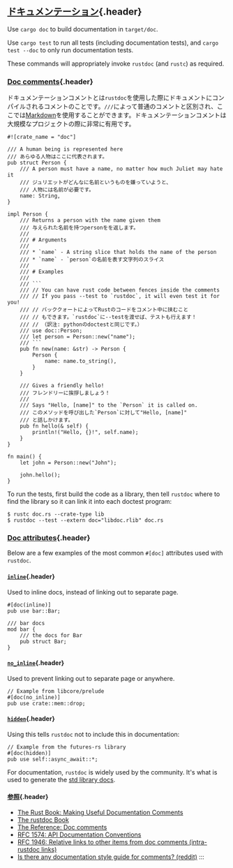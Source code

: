 ## [ドキュメンテーション](#ドキュメンテーション){.header}

Use `cargo doc` to build documentation in `target/doc`.

Use `cargo test` to run all tests (including documentation tests), and
`cargo test --doc` to only run documentation tests.

These commands will appropriately invoke `rustdoc` (and `rustc`) as
required.

### [Doc comments](#doc-comments){.header}

ドキュメンテーションコメントとは`rustdoc`を使用した際にドキュメントにコンパイルされるコメントのことです。`///`によって普通のコメントと区別され、ここでは[Markdown](https://en.wikipedia.org/wiki/Markdown)を使用することができます。ドキュメンテーションコメントは大規模なプロジェクトの際に非常に有用です。

``` {.rust .editable .ignore}
#![crate_name = "doc"]

/// A human being is represented here
/// あらゆる人物はここに代表されます。
pub struct Person {
    /// A person must have a name, no matter how much Juliet may hate it
    /// ジュリエットがどんなに名前というものを嫌っていようと、
    /// 人物には名前が必要です。
    name: String,
}

impl Person {
    /// Returns a person with the name given them
    /// 与えられた名前を持つpersonをを返します。
    ///
    /// # Arguments
    ///
    /// * `name` - A string slice that holds the name of the person
    /// * `name` - `person`の名前を表す文字列のスライス
    ///
    /// # Examples
    ///
    /// ```
    /// // You can have rust code between fences inside the comments
    /// // If you pass --test to `rustdoc`, it will even test it for you!
    /// // バッククォートによってRustのコードをコメント中に挟むこと
    /// // もできます。`rustdoc`に--testを渡せば、テストも行えます！
    /// // （訳注: pythonのdoctestと同じです。）
    /// use doc::Person;
    /// let person = Person::new("name");
    /// ```
    pub fn new(name: &str) -> Person {
        Person {
            name: name.to_string(),
        }
    }

    /// Gives a friendly hello!
    /// フレンドリーに挨拶しましょう！
    ///
    /// Says "Hello, [name]" to the `Person` it is called on.
    /// このメソッドを呼び出した`Person`に対して"Hello, [name]"
    /// と話しかけます。
    pub fn hello(& self) {
        println!("Hello, {}!", self.name);
    }
}

fn main() {
    let john = Person::new("John");

    john.hello();
}
```

To run the tests, first build the code as a library, then tell `rustdoc`
where to find the library so it can link it into each doctest program:

``` shell
$ rustc doc.rs --crate-type lib
$ rustdoc --test --extern doc="libdoc.rlib" doc.rs
```

### [Doc attributes](#doc-attributes){.header}

Below are a few examples of the most common `#[doc]` attributes used
with `rustdoc`.

#### [`inline`](#inline){.header}

Used to inline docs, instead of linking out to separate page.

``` {.rust .ignore}
#[doc(inline)]
pub use bar::Bar;

/// bar docs
mod bar {
    /// the docs for Bar
    pub struct Bar;
}
```

#### [`no_inline`](#no_inline){.header}

Used to prevent linking out to separate page or anywhere.

``` {.rust .ignore}
// Example from libcore/prelude
#[doc(no_inline)]
pub use crate::mem::drop;
```

#### [`hidden`](#hidden){.header}

Using this tells `rustdoc` not to include this in documentation:

``` {.rust .editable .ignore}
// Example from the futures-rs library
#[doc(hidden)]
pub use self::async_await::*;
```

For documentation, `rustdoc` is widely used by the community. It\'s what
is used to generate the [std library
docs](https://doc.rust-lang.org/std/).

#### [参照](#参照){.header}

-   [The Rust Book: Making Useful Documentation
    Comments](https://doc.rust-lang.org/book/ch14-02-publishing-to-crates-io.html#making-useful-documentation-comments)
-   [The rustdoc Book](https://doc.rust-lang.org/rustdoc/index.html)
-   [The Reference: Doc
    comments](https://doc.rust-lang.org/stable/reference/comments.html#doc-comments)
-   [RFC 1574: API Documentation
    Conventions](https://rust-lang.github.io/rfcs/1574-more-api-documentation-conventions.html#appendix-a-full-conventions-text)
-   [RFC 1946: Relative links to other items from doc comments
    (intra-rustdoc
    links)](https://rust-lang.github.io/rfcs/1946-intra-rustdoc-links.html)
-   [Is there any documentation style guide for comments?
    (reddit)](https://www.reddit.com/r/rust/comments/ahb50s/is_there_any_documentation_style_guide_for/)
:::

